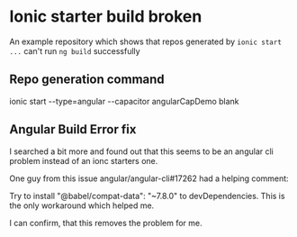 
# Ionic starter build broken

An example repository which shows that repos generated by `ionic start ...` can't run `ng build` successfully

## Repo generation command

ionic start --type=angular --capacitor angularCapDemo blank

## Angular Build Error fix

I searched a bit more and found out that this seems to be an angular cli problem instead of an ionc starters one.

One guy from this issue angular/angular-cli#17262
had a helping comment:

Try to install "@babel/compat-data": "~7.8.0" to devDependencies. This is the only workaround which helped me.

I can confirm, that this removes the problem for me.